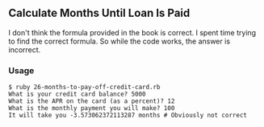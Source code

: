 ## Calculate Months Until Loan Is Paid

I don't think the formula provided in the book is correct. I spent time trying
to find the correct formula. So while the code works, the answer is incorrect.

### Usage

```
$ ruby 26-months-to-pay-off-credit-card.rb
What is your credit card balance? 5000
What is the APR on the card (as a percent)? 12
What is the monthly payment you will make? 100
It will take you -3.573062372113287 months # Obviously not correct
```
